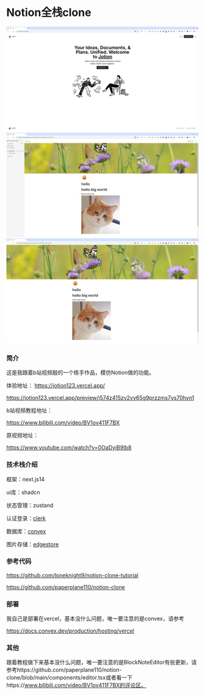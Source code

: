 # Notion全栈clone

![](snapshot/Snipaste_2024-09-12_21-06-32.png)
![](snapshot/Snipaste_2024-09-12_21-05-44.png)
![](snapshot/Snipaste_2024-09-12_21-50-32.png)

### 简介

这是我跟着b站视频敲的一个练手作品，模仿Notion做的功能。

体验地址：
https://jotion123.vercel.app/

https://jotion123.vercel.app/preview/j574z415zv2vv65g9przzms7ys70hvn1

b站视频教程地址：

https://www.bilibili.com/video/BV1ov411F7BX

原视频地址：

https://www.youtube.com/watch?v=0OaDyjB9Ib8

### 技术栈介绍

框架：next.js14

ui库：shadcn

状态管理：zustand

认证登录：[clerk](https://clerk.com/)

数据库：[convex](https://www.convex.dev/)

图片存储：[edgestore](https://edgestore.dev/)

### 参考代码

https://github.com/loneknight9/notion-clone-tutorial

https://github.com/paperplane110/notion-clone

### 部署

我自己是部署在vercel，基本没什么问题，唯一要注意的是convex，请参考

https://docs.convex.dev/production/hosting/vercel

### 其他

跟着教程做下来基本没什么问题，唯一要注意的是BlockNoteEditor有些更新，请参考https://github.com/paperplane110/notion-clone/blob/main/components/editor.tsx或者看一下https://www.bilibili.com/video/BV1ov411F7BX的评论区。